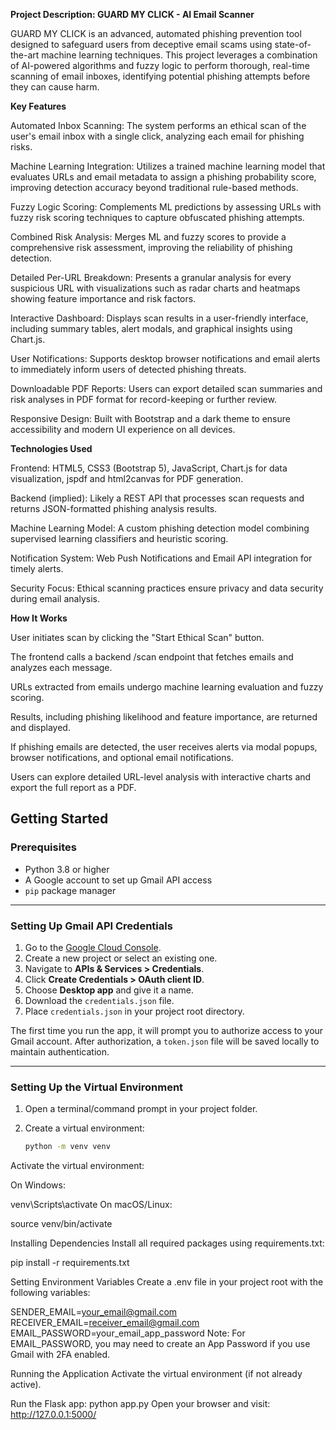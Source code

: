 **Project Description: GUARD MY CLICK - AI Email Scanner**

GUARD MY CLICK is an advanced, automated phishing prevention tool designed to safeguard users from deceptive email scams using state-of-the-art machine learning techniques. This project leverages a combination of AI-powered algorithms and fuzzy logic to perform thorough, real-time scanning of email inboxes, identifying potential phishing attempts before they can cause harm.

**Key Features**

Automated Inbox Scanning: The system performs an ethical scan of the user's email inbox with a single click, analyzing each email for phishing risks.

Machine Learning Integration: Utilizes a trained machine learning model that evaluates URLs and email metadata to assign a phishing probability score, improving detection accuracy beyond traditional rule-based methods.

Fuzzy Logic Scoring: Complements ML predictions by assessing URLs with fuzzy risk scoring techniques to capture obfuscated phishing attempts.

Combined Risk Analysis: Merges ML and fuzzy scores to provide a comprehensive risk assessment, improving the reliability of phishing detection.

Detailed Per-URL Breakdown: Presents a granular analysis for every suspicious URL with visualizations such as radar charts and heatmaps showing feature importance and risk factors.

Interactive Dashboard: Displays scan results in a user-friendly interface, including summary tables, alert modals, and graphical insights using Chart.js.

User Notifications: Supports desktop browser notifications and email alerts to immediately inform users of detected phishing threats.

Downloadable PDF Reports: Users can export detailed scan summaries and risk analyses in PDF format for record-keeping or further review.

Responsive Design: Built with Bootstrap and a dark theme to ensure accessibility and modern UI experience on all devices.

**Technologies Used**

Frontend: HTML5, CSS3 (Bootstrap 5), JavaScript, Chart.js for data visualization, jspdf and html2canvas for PDF generation.

Backend (implied): Likely a REST API that processes scan requests and returns JSON-formatted phishing analysis results.

Machine Learning Model: A custom phishing detection model combining supervised learning classifiers and heuristic scoring.

Notification System: Web Push Notifications and Email API integration for timely alerts.

Security Focus: Ethical scanning practices ensure privacy and data security during email analysis.

**How It Works**

User initiates scan by clicking the "Start Ethical Scan" button.

The frontend calls a backend /scan endpoint that fetches emails and analyzes each message.

URLs extracted from emails undergo machine learning evaluation and fuzzy scoring.

Results, including phishing likelihood and feature importance, are returned and displayed.

If phishing emails are detected, the user receives alerts via modal popups, browser notifications, and optional email notifications.

Users can explore detailed URL-level analysis with interactive charts and export the full report as a PDF.



## Getting Started

### Prerequisites

- Python 3.8 or higher
- A Google account to set up Gmail API access
- `pip` package manager

---

### Setting Up Gmail API Credentials

1. Go to the [Google Cloud Console](https://console.cloud.google.com/).
2. Create a new project or select an existing one.
3. Navigate to **APIs & Services > Credentials**.
4. Click **Create Credentials > OAuth client ID**.
5. Choose **Desktop app** and give it a name.
6. Download the `credentials.json` file.
7. Place `credentials.json` in your project root directory.

The first time you run the app, it will prompt you to authorize access to your Gmail account. After authorization, a `token.json` file will be saved locally to maintain authentication.

---

### Setting Up the Virtual Environment

1. Open a terminal/command prompt in your project folder.
2. Create a virtual environment:

   ```bash
   python -m venv venv
Activate the virtual environment:

On Windows:

venv\Scripts\activate
On macOS/Linux:

source venv/bin/activate

Installing Dependencies
Install all required packages using requirements.txt:

pip install -r requirements.txt

Setting Environment Variables
Create a .env file in your project root with the following variables:

SENDER_EMAIL=your_email@gmail.com
RECEIVER_EMAIL=receiver_email@gmail.com
EMAIL_PASSWORD=your_email_app_password
Note: For EMAIL_PASSWORD, you may need to create an App Password if you use Gmail with 2FA enabled.

Running the Application
Activate the virtual environment (if not already active).

Run the Flask app:
python app.py
Open your browser and visit:
http://127.0.0.1:5000/
